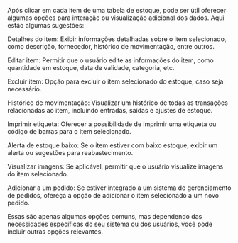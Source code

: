 Após clicar em cada item de uma tabela de estoque, pode ser útil oferecer algumas opções para interação ou visualização adicional dos dados. Aqui estão algumas sugestões:

Detalhes do item: Exibir informações detalhadas sobre o item selecionado, como descrição, fornecedor, histórico de movimentação, entre outros.

Editar item: Permitir que o usuário edite as informações do item, como quantidade em estoque, data de validade, categoria, etc.

Excluir item: Opção para excluir o item selecionado do estoque, caso seja necessário.

Histórico de movimentação: Visualizar um histórico de todas as transações relacionadas ao item, incluindo entradas, saídas e ajustes de estoque.

Imprimir etiqueta: Oferecer a possibilidade de imprimir uma etiqueta ou código de barras para o item selecionado.

Alerta de estoque baixo: Se o item estiver com baixo estoque, exibir um alerta ou sugestões para reabastecimento.

Visualizar imagens: Se aplicável, permitir que o usuário visualize imagens do item selecionado.

Adicionar a um pedido: Se estiver integrado a um sistema de gerenciamento de pedidos, ofereça a opção de adicionar o item selecionado a um novo pedido.

Essas são apenas algumas opções comuns, mas dependendo das necessidades específicas do seu sistema ou dos usuários, você pode incluir outras opções relevantes.





